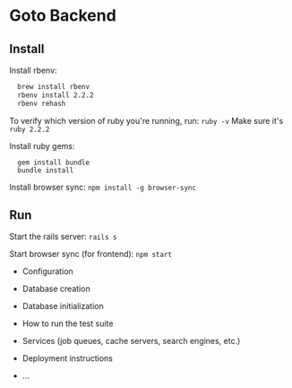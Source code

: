 # Goto Backend

## Install

Install rbenv:
```bash
  brew install rbenv
  rbenv install 2.2.2
  rbenv rehash
```

To verify which version of ruby you're running, run:
`ruby -v`
Make sure it's `ruby 2.2.2`

Install ruby gems:
```
  gem install bundle
  bundle install
```

Install browser sync:
`npm install -g browser-sync`

## Run

Start the rails server:
`rails s`

Start browser sync (for frontend):
`npm start`

* Configuration

* Database creation

* Database initialization

* How to run the test suite

* Services (job queues, cache servers, search engines, etc.)

* Deployment instructions

* ...
